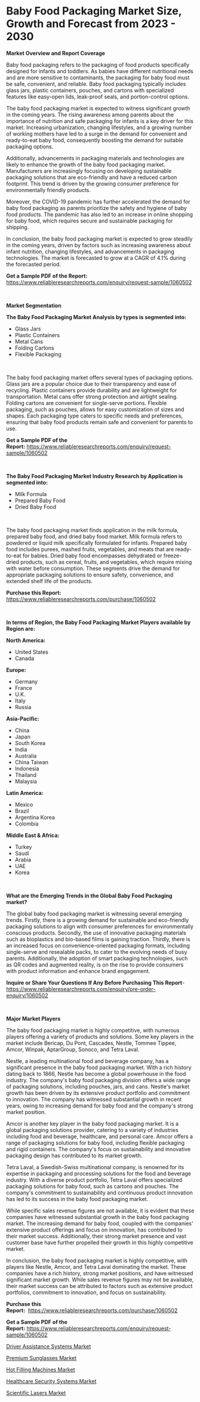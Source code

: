 <p><h1>Baby Food Packaging Market Size, Growth and Forecast from 2023 - 2030</h1></p><p><strong>Market Overview and Report Coverage</strong></p>
<p><p>Baby food packaging refers to the packaging of food products specifically designed for infants and toddlers. As babies have different nutritional needs and are more sensitive to contaminants, the packaging for baby food must be safe, convenient, and reliable. Baby food packaging typically includes glass jars, plastic containers, pouches, and cartons with specialized features like easy-open lids, leak-proof seals, and portion-control options.</p><p>The baby food packaging market is expected to witness significant growth in the coming years. The rising awareness among parents about the importance of nutrition and safe packaging for infants is a key driver for this market. Increasing urbanization, changing lifestyles, and a growing number of working mothers have led to a surge in the demand for convenient and ready-to-eat baby food, consequently boosting the demand for suitable packaging options.</p><p>Additionally, advancements in packaging materials and technologies are likely to enhance the growth of the baby food packaging market. Manufacturers are increasingly focusing on developing sustainable packaging solutions that are eco-friendly and have a reduced carbon footprint. This trend is driven by the growing consumer preference for environmentally friendly products.</p><p>Moreover, the COVID-19 pandemic has further accelerated the demand for baby food packaging as parents prioritize the safety and hygiene of baby food products. The pandemic has also led to an increase in online shopping for baby food, which requires secure and sustainable packaging for shipping.</p><p>In conclusion, the baby food packaging market is expected to grow steadily in the coming years, driven by factors such as increasing awareness about infant nutrition, changing lifestyles, and advancements in packaging technologies. The market is forecasted to grow at a CAGR of 4.1% during the forecasted period.</p></p>
<p><strong>Get a Sample PDF of the Report:</strong> <a href="https://www.reliableresearchreports.com/enquiry/request-sample/1060502">https://www.reliableresearchreports.com/enquiry/request-sample/1060502</a></p>
<p>&nbsp;</p>
<p><strong>Market Segmentation</strong></p>
<p><strong>The Baby Food Packaging Market Analysis by types is segmented into:</strong></p>
<p><ul><li>Glass Jars</li><li>Plastic Containers</li><li>Metal Cans</li><li>Folding Cartons</li><li>Flexible Packaging</li></ul></p>
<p>&nbsp;</p>
<p><p>The baby food packaging market offers several types of packaging options. Glass jars are a popular choice due to their transparency and ease of recycling. Plastic containers provide durability and are lightweight for transportation. Metal cans offer strong protection and airtight sealing. Folding cartons are convenient for single-serve portions. Flexible packaging, such as pouches, allows for easy customization of sizes and shapes. Each packaging type caters to specific needs and preferences, ensuring that baby food products remain safe and convenient for parents to use.</p></p>
<p><strong>Get a Sample PDF of the Report:</strong>&nbsp;<a href="https://www.reliableresearchreports.com/enquiry/request-sample/1060502">https://www.reliableresearchreports.com/enquiry/request-sample/1060502</a></p>
<p>&nbsp;</p>
<p><strong>The Baby Food Packaging Market Industry Research by Application is segmented into:</strong></p>
<p><ul><li>Milk Formula</li><li>Prepared Baby Food</li><li>Dried Baby Food</li></ul></p>
<p>&nbsp;</p>
<p><p>The baby food packaging market finds application in the milk formula, prepared baby food, and dried baby food market. Milk formula refers to powdered or liquid milk specifically formulated for infants. Prepared baby food includes purees, mashed fruits, vegetables, and meats that are ready-to-eat for babies. Dried baby food encompasses dehydrated or freeze-dried products, such as cereal, fruits, and vegetables, which require mixing with water before consumption. These segments drive the demand for appropriate packaging solutions to ensure safety, convenience, and extended shelf life of the products.</p></p>
<p><strong>Purchase this Report:</strong>&nbsp; <a href="https://www.reliableresearchreports.com/purchase/1060502">https://www.reliableresearchreports.com/purchase/1060502</a></p>
<p>&nbsp;</p>
<p><strong>In terms of Region, the Baby Food Packaging Market Players available by Region are:</strong></p>
<p>
    <p> <strong> North America: </strong>
        <ul>
            <li>United States</li>
            <li>Canada</li>
        </ul>
        </p> 
    <p> <strong> Europe: </strong>
        <ul>
            <li>Germany</li>
            <li>France</li>
            <li>U.K.</li>
            <li>Italy</li>
            <li>Russia</li>
        </ul>
        </p> 
    <p> <strong> Asia-Pacific: </strong>
        <ul>
            <li>China</li>
            <li>Japan</li>
            <li>South Korea</li>
            <li>India</li>
            <li>Australia</li>
            <li>China Taiwan</li>
            <li>Indonesia</li>
            <li>Thailand</li>
            <li>Malaysia</li>
        </ul>
        </p> 
    <p> <strong> Latin America: </strong>
        <ul>
            <li>Mexico</li>
            <li>Brazil</li>
            <li>Argentina Korea</li>
            <li>Colombia</li>
        </ul>
        </p> 
    <p> <strong> Middle East & Africa: </strong>
        <ul>
            <li>Turkey</li>
            <li>Saudi</li>
            <li>Arabia</li>
            <li>UAE</li>
            <li>Korea</li>
        </ul>
    </p>
    </p>
<p>&nbsp;</p>
<p><strong>What are the Emerging Trends in the Global Baby Food Packaging market?</strong></p>
<p><p>The global baby food packaging market is witnessing several emerging trends. Firstly, there is a growing demand for sustainable and eco-friendly packaging solutions to align with consumer preferences for environmentally conscious products. Secondly, the use of innovative packaging materials such as bioplastics and bio-based films is gaining traction. Thirdly, there is an increased focus on convenience-oriented packaging formats, including single-serve and resealable packs, to cater to the evolving needs of busy parents. Additionally, the adoption of smart packaging technologies, such as QR codes and augmented reality, is on the rise to provide consumers with product information and enhance brand engagement.</p></p>
<p><strong>Inquire or Share Your Questions If Any Before Purchasing This Report</strong>- <a href="https://www.reliableresearchreports.com/enquiry/pre-order-enquiry/1060502">https://www.reliableresearchreports.com/enquiry/pre-order-enquiry/1060502</a></p>
<p>&nbsp;</p>
<p><strong>Major Market Players</strong></p>
<p><p>The baby food packaging market is highly competitive, with numerous players offering a variety of products and solutions. Some key players in the market include Bericap, Du Pont, Cascades, Nestle, Tommee Tippee, Amcor, Winpak, AptarGroup, Sonoco, and Tetra Laval.</p><p>Nestle, a leading multinational food and beverage company, has a significant presence in the baby food packaging market. With a rich history dating back to 1866, Nestle has become a global powerhouse in the food industry. The company's baby food packaging division offers a wide range of packaging solutions, including pouches, jars, and cans. Nestle's market growth has been driven by its extensive product portfolio and commitment to innovation. The company has witnessed substantial growth in recent years, owing to increasing demand for baby food and the company's strong market position.</p><p>Amcor is another key player in the baby food packaging market. It is a global packaging solutions provider, catering to a variety of industries including food and beverage, healthcare, and personal care. Amcor offers a range of packaging solutions for baby food, including flexible packaging and rigid containers. The company's focus on sustainability and innovative packaging design has contributed to its market growth.</p><p>Tetra Laval, a Swedish-Swiss multinational company, is renowned for its expertise in packaging and processing solutions for the food and beverage industry. With a diverse product portfolio, Tetra Laval offers specialized packaging solutions for baby food, such as cartons and pouches. The company's commitment to sustainability and continuous product innovation has led to its success in the baby food packaging market.</p><p>While specific sales revenue figures are not available, it is evident that these companies have witnessed substantial growth in the baby food packaging market. The increasing demand for baby food, coupled with the companies' extensive product offerings and focus on innovation, has contributed to their market success. Additionally, their strong market presence and vast customer base have further propelled their growth in this highly competitive market.</p><p>In conclusion, the baby food packaging market is highly competitive, with players like Nestle, Amcor, and Tetra Laval dominating the market. These companies have a rich history, strong market positions, and have witnessed significant market growth. While sales revenue figures may not be available, their market success can be attributed to factors such as extensive product portfolios, commitment to innovation, and focus on sustainability.</p></p>
<p><strong>Purchase this Report:</strong>&nbsp;&nbsp;<a href="https://www.reliableresearchreports.com/purchase/1060502">https://www.reliableresearchreports.com/purchase/1060502</a></p>
<p></p>
<p><strong>Get a Sample PDF of the Report:</strong>&nbsp;<a href="https://www.reliableresearchreports.com/enquiry/request-sample/1060502">https://www.reliableresearchreports.com/enquiry/request-sample/1060502</a></p>
<p><p><a href="https://github.com/WillieWoodard/Market-Research-Report-List-1/blob/main/driver-assistance-systems-market.md">Driver Assistance Systems Market</a></p><p><a href="https://github.com/BryceTownsendr/Market-Research-Report-List-1/blob/main/premium-sunglasses-market.md">Premium Sunglasses Market</a></p><p><a href="https://www.linkedin.com/pulse/hot-filling-machines-market-research-report-provides-thorough-jibre/">Hot Filling Machines Market</a></p><p><a href="https://medium.com/@zitakuvalis/healthcare-security-systems-market-size-cagr-trends-2024-2030-ad544ae5dbec">Healthcare Security Systems Market</a></p><p><a href="https://www.linkedin.com/pulse/scientific-lasers-market-share-amp-new-trends-analysis-report-iizve/">Scientific Lasers Market</a></p></p>